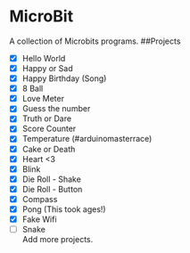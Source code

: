 # MicroBit
A collection of Microbits programs.
##Projects
- [x] Hello World
- [x] Happy or Sad
- [x] Happy Birthday (Song)
- [x] 8 Ball
- [x] Love Meter
- [x] Guess the number
- [x] Truth or Dare
- [x] Score Counter
- [x] Temperature (#arduinomasterrace)
- [x] Cake or Death
- [x] Heart <3
- [x] Blink
- [x] Die Roll - Shake
- [x] Die Roll - Button
- [x] Compass
- [x] Pong (This took ages!)
- [x] Fake Wifi
- [ ] Snake  
Add more projects.
